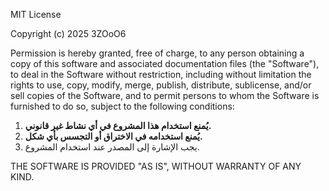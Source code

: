 MIT License

Copyright (c) 2025 3ZOoO6

Permission is hereby granted, free of charge, to any person obtaining a copy
of this software and associated documentation files (the "Software"), to deal
in the Software without restriction, including without limitation the rights
to use, copy, modify, merge, publish, distribute, sublicense, and/or sell
copies of the Software, and to permit persons to whom the Software is
furnished to do so, subject to the following conditions:

1. **يُمنع استخدام هذا المشروع في أي نشاط غير قانوني.**
2. **يُمنع استخدامه في الاختراق أو التجسس بأي شكل.**
3. يجب الإشارة إلى المصدر عند استخدام المشروع.

THE SOFTWARE IS PROVIDED "AS IS", WITHOUT WARRANTY OF ANY KIND.
